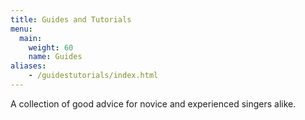 ```yaml
---
title: Guides and Tutorials
menu:
  main:
    weight: 60
    name: Guides
aliases:
    - /guidestutorials/index.html
---
```


A collection of good advice for novice and experienced singers alike.